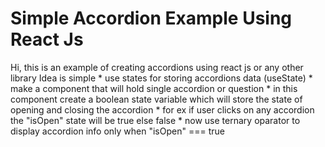 # Simple Accordion Example Using React Js
Hi, this is an example of creating accordions using react js or any other library
Idea is simple 
    * use states for storing accordions data (useState)
    * make a component that will hold single accordion or question
    * in this component create a boolean state variable which will store the state of opening and closing the accordion
    * for ex if user clicks on any accordion the "isOpen" state will be true else false
    * now use ternary oparator to display accordion info only when "isOpen" === true



